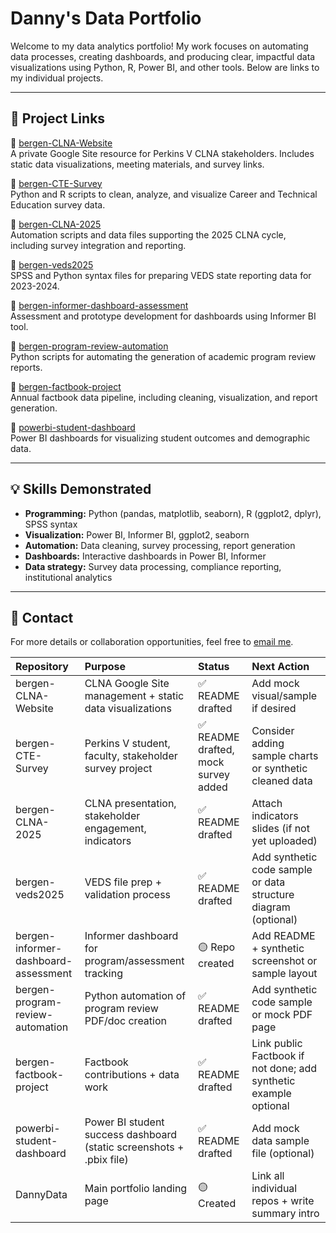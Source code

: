 # Danny's Data Portfolio

Welcome to my data analytics portfolio! My work focuses on automating data processes, creating dashboards, and producing clear, impactful data visualizations using Python, R, Power BI, and other tools. Below are links to my individual projects.

---

## 📂 Project Links

🔹 [bergen-CLNA-Website](https://github.com/DannyxRamos/bergen-CLNA-Website)  
A private Google Site resource for Perkins V CLNA stakeholders. Includes static data visualizations, meeting materials, and survey links.

🔹 [bergen-CTE-Survey](https://github.com/DannyxRamos/bergen-CTE-Survey)  
Python and R scripts to clean, analyze, and visualize Career and Technical Education survey data.

🔹 [bergen-CLNA-2025](https://github.com/DannyxRamos/bergen-CLNA-2025)  
Automation scripts and data files supporting the 2025 CLNA cycle, including survey integration and reporting.

🔹 [bergen-veds2025](https://github.com/DannyxRamos/bergen-veds2025)  
SPSS and Python syntax files for preparing VEDS state reporting data for 2023-2024.

🔹 [bergen-informer-dashboard-assessment](https://github.com/DannyxRamos/bergen-informer-dashboard-assessment)  
Assessment and prototype development for dashboards using Informer BI tool.

🔹 [bergen-program-review-automation](https://github.com/DannyxRamos/bergen-program-review-automation)  
Python scripts for automating the generation of academic program review reports.

🔹 [bergen-factbook-project](https://github.com/DannyxRamos/bergen-factbook-project)  
Annual factbook data pipeline, including cleaning, visualization, and report generation.

🔹 [powerbi-student-dashboard](https://github.com/DannyxRamos/powerbi-student-dashboard)  
Power BI dashboards for visualizing student outcomes and demographic data.

---

## 💡 Skills Demonstrated

- **Programming:** Python (pandas, matplotlib, seaborn), R (ggplot2, dplyr), SPSS syntax
- **Visualization:** Power BI, Informer BI, ggplot2, seaborn
- **Automation:** Data cleaning, survey processing, report generation
- **Dashboards:** Interactive dashboards in Power BI, Informer
- **Data strategy:** Survey data processing, compliance reporting, institutional analytics

---

## 📌 Contact

For more details or collaboration opportunities, feel free to [email me](mailto:dannyramos313@gmail.com).




| Repository                           | Purpose                                                              | Status                               | Next Action                                                      |
|:-------------------------------------|:---------------------------------------------------------------------|:-------------------------------------|:-----------------------------------------------------------------|
| bergen-CLNA-Website                  | CLNA Google Site management + static data visualizations             | ✅ README drafted                    | Add mock visual/sample if desired                                |
| bergen-CTE-Survey                    | Perkins V student, faculty, stakeholder survey project               | ✅ README drafted, mock survey added | Consider adding sample charts or synthetic cleaned data          |
| bergen-CLNA-2025                     | CLNA presentation, stakeholder engagement, indicators                | ✅ README drafted                    | Attach indicators slides (if not yet uploaded)                   |
| bergen-veds2025                      | VEDS file prep + validation process                                  | ✅ README drafted                    | Add synthetic code sample or data structure diagram (optional)   |
| bergen-informer-dashboard-assessment | Informer dashboard for program/assessment tracking                   | 🟡 Repo created                      | Add README + synthetic screenshot or sample layout               |
| bergen-program-review-automation     | Python automation of program review PDF/doc creation                 | ✅ README drafted                    | Add synthetic code sample or mock PDF page                       |
| bergen-factbook-project              | Factbook contributions + data work                                   | ✅ README drafted                    | Link public Factbook if not done; add synthetic example optional |
| powerbi-student-dashboard            | Power BI student success dashboard (static screenshots + .pbix file) | ✅ README drafted                    | Add mock data sample file (optional)                             |
| DannyData                            | Main portfolio landing page                                          | 🟡 Created                           | Link all individual repos + write summary intro                  |
